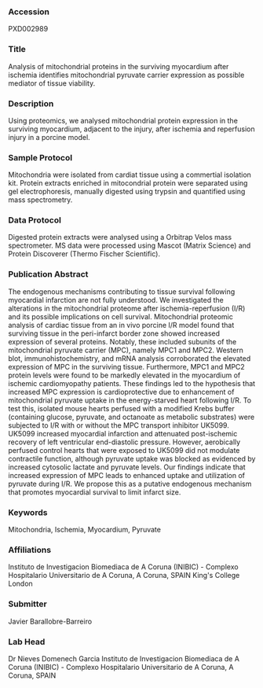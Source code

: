 ### Accession
PXD002989

### Title
Analysis of mitochondrial proteins in the surviving myocardium after ischemia identifies mitochondrial pyruvate carrier expression as possible mediator of tissue viability.

### Description
Using proteomics, we analysed mitochondrial protein expression in the surviving myocardium, adjacent to the injury, after ischemia and reperfusion injury in a porcine model.

### Sample Protocol
Mitochondria were isolated from cardiat tissue using a commertial isolation kit. Protein extracts enriched in mitocondrial protein were separated using gel electrophoresis, manually digested using trypsin and quantified using mass spectrometry.

### Data Protocol
Digested protein extracts were analysed using a Orbitrap Velos mass spectrometer. MS data were processed using Mascot (Matrix Science) and Protein Discoverer (Thermo Fischer Scientific).

### Publication Abstract
The endogenous mechanisms contributing to tissue survival following myocardial infarction are not fully understood. We investigated the alterations in the mitochondrial proteome after ischemia-reperfusion (I/R) and its possible implications on cell survival. Mitochondrial proteomic analysis of cardiac tissue from an in vivo porcine I/R model found that surviving tissue in the peri-infarct border zone showed increased expression of several proteins. Notably, these included subunits of the mitochondrial pyruvate carrier (MPC), namely MPC1 and MPC2. Western blot, immunohistochemistry, and mRNA analysis corroborated the elevated expression of MPC in the surviving tissue. Furthermore, MPC1 and MPC2 protein levels were found to be markedly elevated in the myocardium of ischemic cardiomyopathy patients. These findings led to the hypothesis that increased MPC expression is cardioprotective due to enhancement of mitochondrial pyruvate uptake in the energy-starved heart following I/R. To test this, isolated mouse hearts perfused with a modified Krebs buffer (containing glucose, pyruvate, and octanoate as metabolic substrates) were subjected to I/R with or without the MPC transport inhibitor UK5099. UK5099 increased myocardial infarction and attenuated post-ischemic recovery of left ventricular end-diastolic pressure. However, aerobically perfused control hearts that were exposed to UK5099 did not modulate contractile function, although pyruvate uptake was blocked as evidenced by increased cytosolic lactate and pyruvate levels. Our findings indicate that increased expression of MPC leads to enhanced uptake and utilization of pyruvate during I/R. We propose this as a putative endogenous mechanism that promotes myocardial survival to limit infarct size.

### Keywords
Mitochondria, Ischemia, Myocardium, Pyruvate

### Affiliations
Instituto de Investigacion Biomediaca de A Coruna (INIBIC) - Complexo Hospitalario Universitario de A Coruna, A Coruna, SPAIN
King's College London

### Submitter
Javier Barallobre-Barreiro

### Lab Head
Dr Nieves Domenech Garcia
Instituto de Investigacion Biomediaca de A Coruna (INIBIC) - Complexo Hospitalario Universitario de A Coruna, A Coruna, SPAIN


